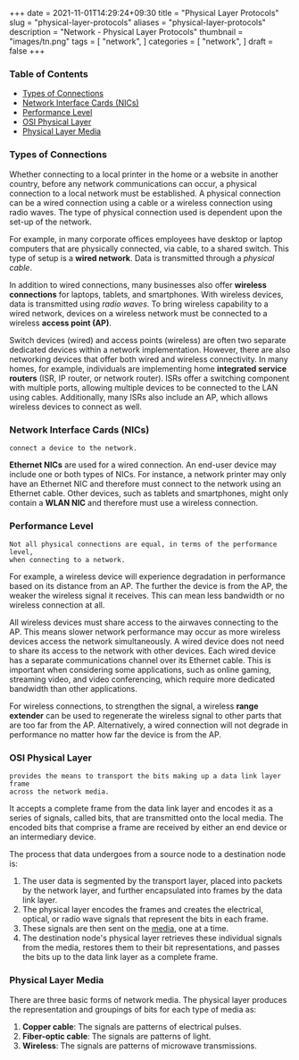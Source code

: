 +++
date = 2021-11-01T14:29:24+09:30
title = "Physical Layer Protocols"
slug = "physical-layer-protocols"
aliases = "physical-layer-protocols"
description = "Network - Physical Layer Protocols"
thumbnail = "images/tn.png"
tags = [
    "network",
]
categories = [
    "network",
]
draft = false
+++

### Table of Contents

<!-- vim-markdown-toc GFM -->

* [Types of Connections](#types-of-connections)
* [Network Interface Cards (NICs)](#network-interface-cards-nics)
* [Performance Level](#performance-level)
* [OSI Physical Layer](#osi-physical-layer)
* [Physical Layer Media](#physical-layer-media)

<!-- vim-markdown-toc -->

### Types of Connections

Whether connecting to a local printer in the home or a website in another
country, before any network communications can occur, a physical connection to a
local network must be established. A physical connection can be a wired
connection using a cable or a wireless connection using radio waves. The type of
physical connection used is dependent upon the set-up of the network.

For example, in many corporate offices employees have desktop or laptop
computers that are physically connected, via cable, to a shared switch. This
type of setup is a **wired network**. Data is transmitted through a *physical
cable*.

In addition to wired connections, many businesses also offer **wireless
connections** for laptops, tablets, and smartphones. With wireless devices, data
is transmitted using *radio waves*. To bring wireless capability to a wired
network, devices on a wireless network must be connected to a wireless **access
point (AP)**.

Switch devices (wired) and access points (wireless) are often two separate
dedicated devices within a network implementation. However, there are also
networking devices that offer both wired and wireless connectivity. In many
homes, for example, individuals are implementing home **integrated service
routers** (ISR, IP router, or network router). ISRs offer a switching component
with multiple ports, allowing multiple devices to be connected to the LAN using
cables. Additionally, many ISRs also include an AP, which allows wireless
devices to connect as well.

### Network Interface Cards (NICs)

    connect a device to the network.

**Ethernet NICs** are used for a wired connection. An end-user device may
include one or both types of NICs. For instance, a network printer may only have
an Ethernet NIC and therefore must connect to the network using an Ethernet
cable. Other devices, such as tablets and smartphones, might only contain a
**WLAN NIC** and therefore must use a wireless connection.

### Performance Level

    Not all physical connections are equal, in terms of the performance level,
    when connecting to a network.

For example, a wireless device will experience degradation in performance based
on its distance from an AP. The further the device is from the AP, the weaker
the wireless signal it receives. This can mean less bandwidth or no wireless
connection at all.

All wireless devices must share access to the airwaves connecting to the AP.
This means slower network performance may occur as more wireless devices access
the network simultaneously. A wired device does not need to share its access to
the network with other devices. Each wired device has a separate communications
channel over its Ethernet cable. This is important when considering some
applications, such as online gaming, streaming video, and video conferencing,
which require more dedicated bandwidth than other applications.

For wireless connections, to strengthen the signal, a wireless **range
extender** can be used to regenerate the wireless signal to other parts that are
too far from the AP. Alternatively, a wired connection will not degrade in
performance no matter how far the device is from the AP.

### OSI Physical Layer

    provides the means to transport the bits making up a data link layer frame
    across the network media.

It accepts a complete frame from the data link layer and encodes it as a series
of signals, called bits, that are transmitted onto the local media. The encoded
bits that comprise a frame are received by either an end device or an
intermediary device.

The process that data undergoes from a source node to a destination node is:

1. The user data is segmented by the transport layer, placed into packets by the
   network layer, and further encapsulated into frames by the data link layer.
1. The physical layer encodes the frames and creates the electrical, optical, or
   radio wave signals that represent the bits in each frame.
1. These signals are then sent on the [media](#physical-layer-media), one at a
   time.
1. The destination node's physical layer retrieves these individual signals from
   the media, restores them to their bit representations, and passes the bits up
   to the data link layer as a complete frame.

### Physical Layer Media

There are three basic forms of network media. The physical layer produces the
representation and groupings of bits for each type of media as:

1. **Copper cable**: The signals are patterns of electrical pulses.
1. **Fiber-optic cable**: The signals are patterns of light.
1. **Wireless**: The signals are patterns of microwave transmissions.
